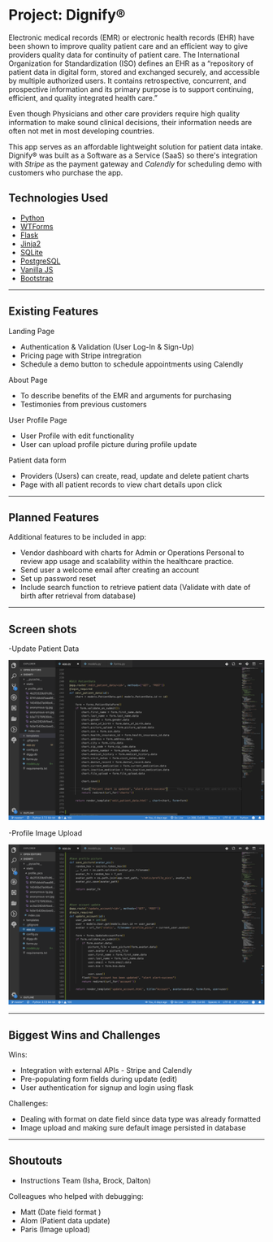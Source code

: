 # Project: Dignify®

Electronic medical records (EMR) or electronic health records (EHR) have been shown to improve quality patient care and an efficient way to give providers quality data for continuity of patient care. The International Organization for Standardization (ISO) defines an EHR as a “repository of patient data in digital form, stored and exchanged securely, and accessible by multiple authorized users. It contains retrospective, concurrent, and prospective information and its primary purpose is to support continuing, efficient, and quality integrated health care.”

Even though Physicians and other care providers require high quality information to make sound clinical decisions, their information needs are often not met in most developing countries. 

This app serves as an affordable lightweight solution for patient data intake. Dignify® was built as a Software as a Service (SaaS) so there's integration with *Stripe* as the payment gateway and *Calendly* for scheduling demo with customers who purchase the app.




## Technologies Used
- [Python](https://www.python.org/)
- [WTForms](https://wtforms.readthedocs.io/en/stable/)
- [Flask](http://flask.pocoo.org/docs/1.0/)
- [Jinja2](http://jinja.pocoo.org/)
- [SQLite](https://www.sqlite.org/index.html)
- [PostgreSQL](https://www.postgresql.org/)
- [Vanilla JS]()
- [Bootstrap](https://getbootstrap.com/)


---

## Existing Features

Landing Page

- Authentication & Validation (User Log-In & Sign-Up)
- Pricing page with Stripe intregration
- Schedule a demo button to schedule appointments using Calendly


About Page

- To describe benefits of the EMR and arguments for purchasing 
- Testimonies from previous customers


User Profile Page

- User Profile with edit functionality
- User can upload profile picture during profile update


Patient data form

- Providers (Users) can create, read, update and delete patient charts
- Page with all patient records to view chart details upon click


---

## Planned Features

Additional features to be included in app: 

- Vendor dashboard with charts for Admin or Operations Personal to review app usage and scalability within the healthcare practice.  
- Send user a welcome email after creating an account
- Set up password reset
- Include search function to retrieve patient data (Validate with date of birth after retrieval from database) 

---

## Screen shots

-Update Patient Data

![](https://github.com/Abimzy/Dignify/blob/master/Edit%20Patient%20Data.png)


-Profile Image Upload

![](https://github.com/Abimzy/Dignify/blob/master/User%20Account%20Update%20and%20Image%20Upload.png)


---

## Biggest Wins and Challenges

Wins:
- Integration with external APIs - Stripe and Calendly
- Pre-populating form fields during update (edit)
- User authentication for signup and login using flask

Challenges:
- Dealing with format on date field since data type was already formatted
- Image upload and making sure default image persisted in database



---
## Shoutouts
- Instructions Team (Isha, Brock, Dalton)

Colleagues who helped with debugging:
- Matt (Date field format )
- Alom (Patient data update)
- Paris (Image upload)


